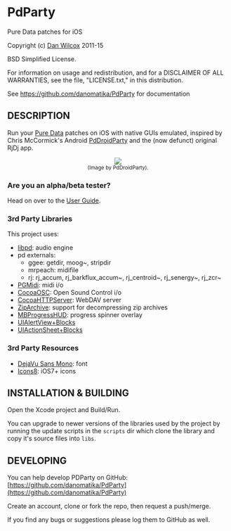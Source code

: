 PdParty
=======

Pure Data patches for iOS

Copyright (c) [Dan Wilcox](danomatika.com) 2011-15

BSD Simplified License.

For information on usage and redistribution, and for a DISCLAIMER OF ALL
WARRANTIES, see the file, "LICENSE.txt," in this distribution.

See https://github.com/danomatika/PdParty for documentation

DESCRIPTION
-----------

Run your [Pure Data](https://en.wikipedia.org/wiki/Pure_Data) patches on iOS with native GUIs emulated, inspired by Chris McCormick's Android [PdDroidParty](http://mccormick.cx/projects/PdDroidParty/) and the (now defunct) original RjDj app.

<p align="center">
	<img src="http://droidparty.net/PdDroidParty.png"/><br/>
	<small>(Image by PdDroidParty).</small>
</p>

### Are you an alpha/beta tester?

Head on over to the [User Guide](https://github.com/danomatika/PdParty/blob/master/doc/PdParty_User_Guide.md).

### 3rd Party Libraries

This project uses:

* [libpd](https://github.com/libpd/libpd): audio engine
* pd externals:
  * ggee: getdir, moog~, stripdir
  * mrpeach: midifile
  * rj: rj_accum, rj_barkflux_accum~, rj_centroid~, rj_senergy~, rj_zcr~
* [PGMidi](https://github.com/petegoodliffe/PGMidi): midi i/o
* [CocoaOSC](https://github.com/danieldickison/CocoaOSC): Open Sound Control i/o
* [CocoaHTTPServer](https://github.com/robbiehanson/CocoaHTTPServer): WebDAV server
* [ZipArchive](https://code.google.com/p/ziparchive): support for decompressing zip archives
* [MBProgressHUD](https://github.com/jdg/MBProgressHUD): progress spinner overlay
* [UIAlertView+Blocks](https://github.com/ryanmaxwell/UIAlertView-Blocks)
* [UIActionSheet+Blocks](https://github.com/ryanmaxwell/UIActionSheet-Blocks)

### 3rd Party Resources

* [DejaVu Sans Mono](http://dejavu-fonts.org/wiki/index.php?title=Main_Page): font
* [Icons8](http://icons8.com): iOS7+ icons

INSTALLATION & BUILDING
-----------------------

Open the Xcode project and Build/Run.

You can upgrade to newer versions of the libraries used by the project by running the update scripts in the `scripts` dir which clone the library and copy it's source files into `libs`.

DEVELOPING
----------

You can help develop PDParty on GitHub: [https://github.com/danomatika/PdParty](https://github.com/danomatika/PdParty)

Create an account, clone or fork the repo, then request a push/merge.

If you find any bugs or suggestions please log them to GitHub as well.
